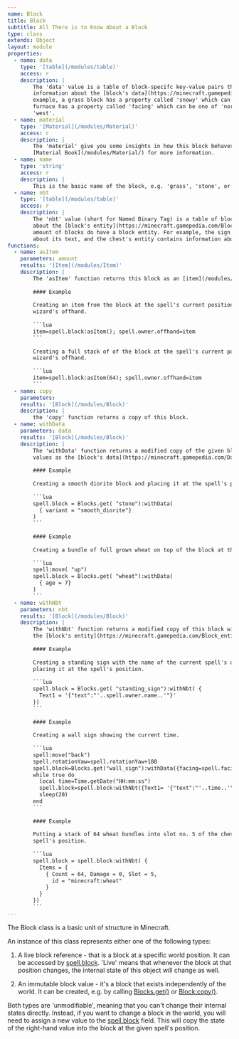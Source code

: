 ```yaml
---
name: Block
title: Block
subtitle: All There is to Know About a Block
type: class
extends: Object
layout: module
properties:
  - name: data
    type: '[table](/modules/table)'
    access: r
    description: |
        The 'data' value is a table of block-specifc key-value pairs that provide human readable
        information about the [block's data](https://minecraft.gamepedia.com/Data_values#Data). For
        example, a grass block has a property called 'snowy' which can be true or false, and a
        furnace has a property called 'facing' which can be one of 'north', 'east', 'south', and
        'west'.
  - name: material
    type: '[Material](/modules/Material)'
    access: r
    description: |
        The 'material' give you some insights in how this block behaves. Please have a look into the
        [Material Book](/modules/Material/) for more information.
  - name: name
    type: 'string'
    access: r
    description: |
        This is the basic name of the block, e.g. 'grass', 'stone', or 'air'.
  - name: nbt
    type: '[table](/modules/table)'
    access: r
    description: |
        The 'nbt' value (short for Named Binary Tag) is a table of block-specifc key-value pairs
        about the [block's entity](https://minecraft.gamepedia.com/Block_entity_format). Only a small
        amount of blocks do have a block entity. For example, the sign's entity contains information
        about its text, and the chest's entity contains information about its content.
functions:
  - name: asItem
    parameters: amount
    results: '[Item](/modules/Item)'
    description: |
        The 'asItem' function returns this block as an [item](/modules/Item/) of the given amount.
       
        #### Example
       
        Creating an item from the block at the spell's current position and putting it into the
        wizard's offhand.
       
        ```lua
        item=spell.block:asItem(); spell.owner.offhand=item
        ```
       
        Creating a full stack of of the block at the spell's current position and putting it into the
        wizard's offhand.
       
        ```lua
        item=spell.block:asItem(64); spell.owner.offhand=item
        ```
  - name: copy
    parameters: 
    results: '[Block](/modules/Block)'
    description: |
        the 'copy' function returns a copy of this block.
  - name: withData
    parameters: data
    results: '[Block](/modules/Block)'
    description: |
        The 'withData' function returns a modified copy of the given block with the given table
        values as the [block's data](https://minecraft.gamepedia.com/Data_values#Data).
       
        #### Example
       
        Creating a smooth diorite block and placing it at the spell's position.
       
        ```lua
        spell.block = Blocks.get( "stone"):withData(
          { variant = "smooth_diorite"}
        )
        ```
       
        #### Example
       
        Creating a bundle of full grown wheat on top of the block at the spell's position.
       
        ```lua
        spell:move( "up")
        spell.block = Blocks.get( "wheat"):withData(
          { age = 7}
        )
        ```
  - name: withNbt
    parameters: nbt
    results: '[Block](/modules/Block)'
    description: |
        The 'withNbt' function returns a modified copy of this block with the given table values for
        the [block's entity](https://minecraft.gamepedia.com/Block_entity_format).
       
        #### Example
       
        Creating a standing sign with the name of the current spell's owner written onto it and
        placing it at the spell's position.
       
        ```lua
        spell.block = Blocks.get( "standing_sign"):withNbt( {
          Text1 = '{"text":"'..spell.owner.name..'"}'
        })
        ```
       
        #### Example
       
        Creating a wall sign showing the current time.
       
        ```lua
        spell:move("back")
        spell.rotationYaw=spell.rotationYaw+180
        spell.block=Blocks.get("wall_sign"):withData({facing=spell.facing})
        while true do
          local time=Time.getDate("HH:mm:ss")
          spell.block=spell.block:withNbt({Text1= '{"text":"'..time..'"}'})
          sleep(20)
        end
        ```
       
        #### Example
       
        Putting a stack of 64 wheat bundles into slot no. 5 of the chest (or the shulker box) at the
        spell's position.
       
        ```lua
        spell.block = spell.block:withNbt( {
          Items = {
            { Count = 64, Damage = 0, Slot = 5,
              id = "minecraft:wheat"
            }
          }
        })
        ```
---
```


The <span class="notranslate">Block</span> class is a basic unit of structure in Minecraft.

An instance of this class represents either one of the following types:

1. A live block reference - that is a block at a specific world position. It can be accessed by
[spell.block](/modules/Spell/#block). 'Live' means that whenever the block at that position
changes, the internal state of this object will change as well.

2. An immutable block value - it's a block that exists independently of the world. It can be
created, e.g. by calling [Blocks.get()](/modules/Blocks/#get) or
[Block:copy()](/modules/Block/#copy).

Both types are 'unmodifiable', meaning that you can't change their internal states directly.
Instead, if you want to change a block in the world, you will need to assign a new value to the
[spell.block](/modules/Spell/#block) field. This will copy the state of the right-hand value into
the block at the given spell's position.
